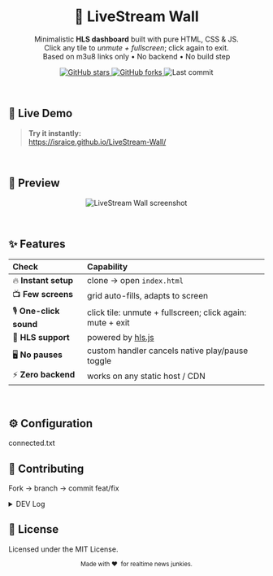 <!-- -------------------------------------------------- -->
<!-- README.md • LiveStream Wall • ©YOU • MIT License  -->
<!-- -------------------------------------------------- -->

<h1 align="center">🧩 LiveStream Wall</h1>

<p align="center">
  Minimalistic <b>HLS dashboard</b> built with pure&nbsp;HTML, CSS & JS.<br/>
  Click any tile to <i>unmute + fullscreen</i>; click again to exit.<br/>
  Based on m3u8 links only • No backend • No build step<br/>
</p>

<p align="center">
  <!-- GitHub badges -->
  <a href="https://github.com/israice/LiveStream-Wall/stargazers">
    <img alt="GitHub stars" src="https://img.shields.io/github/stars/israice/LiveStream-Wall?style=for-the-badge&logo=github" />
  </a>
  <a href="https://github.com/israice/LiveStream-Wall/forks">
    <img alt="GitHub forks" src="https://img.shields.io/github/forks/israice/LiveStream-Wall?style=for-the-badge&logo=github" />
  </a>
  <img alt="Last commit" src="https://img.shields.io/github/last-commit/israice/LiveStream-Wall?style=for-the-badge" />
</p>

<br/>

## 🚀 Live Demo

> **Try it instantly:**  
> https://israice.github.io/LiveStream-Wall/

<br/>

## 📸 Preview

<p align="center">
  <img src="https://i.postimg.cc/nr8PwWmk/screenshot.png" alt="LiveStream Wall screenshot">
</p>

<br/>

## ✨ Features

| Check                 | Capability                                                           |
| :-------------------- | :------------------------------------------------------------------- |
| 🔥 **Instant setup**  | clone → open `index.html`                                            |
| 📺 **Few screens**    | grid auto-fills, adapts to screen                                    |
| 🎙 **One-click sound** | click tile: unmute + fullscreen; click again: mute + exit            |
| 📡 **HLS support**    | powered by <a href="https://github.com/video-dev/hls.js/">hls.js</a> |
| 🖥 **No pauses**       | custom handler cancels native play/pause toggle                      |
| ⚡ **Zero backend**   | works on any static host / CDN                                       |

<br>

## ⚙️ Configuration

connected.txt

## 🤝 Contributing

Fork → branch → commit feat/fix

<details>
  <summary>DEV Log</summary>

### v0.0.1

- Project Started date 2025.06.17
- added index.html
- added README.md with all needed
- added screenshot.png to README.md
- v0.0.1 all tested and works

### v0.0.2

- name of the repo updated in README.md
- screenshot uploaded to free hosting
- 2 dead links replaced

### v0.0.3
- added promo for 5 second when minimizing thw player

### v0.0.4
- when zoom out the video start 5 sedonds from strach
- when zoon out dont show image on the same video 
- when zoom out change site to full screen mode

### FUTURE PLANS

- create and connect github pages for deployment 
- add scrolling to move all screen left and right
- create script to get all m3u8 from the source at once

### SOURCE

https://github.com/Free-TV/IPTV/tree/master/lists

<details>
  <summary>Github CHEATSHEET</summary>

## Load last updates and replace existing local files

git fetch origin; git reset --hard origin/master; git clean -fd

## Select a hash from the last 10 commits

git log --oneline -n 10

## Use the hash to get that exact version locally

git fetch origin; git checkout master; git reset --hard 1eaef8b; git clean -fdx

## Update repository

git add .  
git commit -m "when zoom out change site to full screen mode"  
git push

</details>

</details>

## 📄 License

Licensed under the MIT License.

<p align="center"><sub>Made with ❤️ &nbsp;for realtime news junkies.</sub></p>
